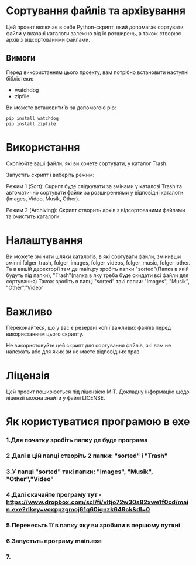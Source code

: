 # Сортування файлів та архівування

Цей проект включає в себе Python-скрипт, який допомагає сортувати файли у вказані каталоги залежно від їх розширень, а також створює архів з відсортованими файлами.

## Вимоги

Перед використанням цього проекту, вам потрібно встановити наступні бібліотеки:

- watchdog
- zipfile

Ви можете встановити їх за допомогою pip:

```bash
pip install watchdog
pip install zipfile

```
# Використання
Скопіюйте ваші файли, які ви хочете сортувати, у каталог Trash.

Запустіть скрипт і виберіть режим:

Режим 1 (Sort): Скрипт буде слідкувати за змінами у каталозі Trash та автоматично сортувати файли за розширеннями у відповідні каталоги (Images, Video, Musik, Other).

Режим 2 (Archiving): Скрипт створить архів з відсортованими файлами та очистить каталоги.

# Налаштування
Ви можете змінити шляхи каталогів, в які сортувати файли, змінивши змінні folger_trash, folger_images, folger_videos, folger_music, folger_other.
Та в вашій деректорії там де main.py зробіть папки "sorted"(Папка в якій будуть під папки), "Trash"(папка в яку треба буде скидати всі файли для сортування)
Також зробіть в папці "sorted" такі папки: "Images", "Musik", "Other","Video"

# Важливо
Переконайтеся, що у вас є резервні копії важливих файлів перед використанням цього скрипту.

Не використовуйте цей скрипт для сортування файлів, які вам не належать або для яких ви не маєте відповідних прав.

# Ліцензія
Цей проект поширюється під ліцензією MIT. Докладну інформацію щодо ліцензії можна знайти у файлі LICENSE.


# Як користуватися програмою в exe
### 1.Для початку зробіть папку де буде програма 
### 2.Далі в цій папці створіть 2 папки: "sorted" і "Trash"
### 3.У папці "sorted" такі папки: "Images", "Musik", "Other","Video"
### 4.Далі скачайте програму тут - https://www.dropbox.com/scl/fi/vltjo72w30s82xwe1f0cd/main.exe?rlkey=voxppzgmoj61q60ignzk649ck&dl=0
### 5.Перенесьть її в папку яку ви зробили в першому путкні
### 6.Запустьть програму main.exe
### 7.


